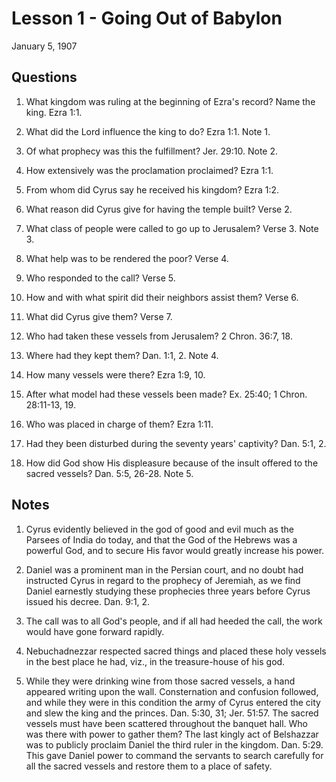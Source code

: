 # Lesson 1 - Going Out of Babylon

January 5, 1907

## Questions

1. What kingdom was ruling at the beginning of Ezra's record? Name the king. Ezra 1:1.

2. What did the Lord influence the king to do? Ezra 1:1. Note 1.

3. Of what prophecy was this the fulfillment? Jer. 29:10. Note 2.

4. How extensively was the proclamation proclaimed? Ezra 1:1.

5. From whom did Cyrus say he received his kingdom? Ezra 1:2.

6. What reason did Cyrus give for having the temple built? Verse 2.

7. What class of people were called to go up to Jerusalem? Verse 3. Note 3.

8. What help was to be rendered the poor? Verse 4.

9. Who responded to the call? Verse 5.

10. How and with what spirit did their neighbors assist them? Verse 6.

11. What did Cyrus give them? Verse 7.

12. Who had taken these vessels from Jerusalem? 2 Chron. 36:7, 18.

13. Where had they kept them? Dan. 1:1, 2. Note 4.

14. How many vessels were there? Ezra 1:9, 10.

15. After what model had these vessels been made? Ex. 25:40; 1 Chron. 28:11-13, 19.

16. Who was placed in charge of them? Ezra 1:11.

17. Had they been disturbed during the seventy years' captivity? Dan. 5:1, 2.

18. How did God show His displeasure because of the insult offered to the sacred vessels? Dan. 5:5, 26-28. Note 5.

## Notes

1. Cyrus evidently believed in the god of good and evil much as the Parsees of India do today, and that the God of the Hebrews was a powerful God, and to secure His favor would greatly increase his power.

2. Daniel was a prominent man in the Persian court, and no doubt had instructed Cyrus in regard to the prophecy of Jeremiah, as we find Daniel earnestly studying these prophecies three years before Cyrus issued his decree. Dan. 9:1, 2.

3. The call was to all God's people, and if all had heeded the call, the work would have gone forward rapidly.

4. Nebuchadnezzar respected sacred things and placed these holy vessels in the best place he had, viz., in the treasure-house of his god.

5. While they were drinking wine from those sacred vessels, a hand appeared writing upon the wall. Consternation and confusion followed, and while they were in this condition the army of Cyrus entered the city and slew the king and the princes. Dan. 5:30, 31; Jer. 51:57. The sacred vessels must have been scattered throughout the banquet hall. Who was there with power to gather them? The last kingly act of Belshazzar was to publicly proclaim Daniel the third ruler in the kingdom. Dan. 5:29. This gave Daniel power to command the servants to search carefully for all the sacred vessels and restore them to a place of safety.
